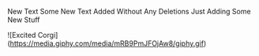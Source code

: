 New Text
Some New Text Added Without Any Deletions
Just Adding Some New Stuff


![Excited Corgi] (https://media.giphy.com/media/mRB9PmJFOjAw8/giphy.gif)


